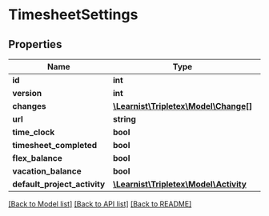 # TimesheetSettings

## Properties
Name | Type | Description | Notes
------------ | ------------- | ------------- | -------------
**id** | **int** |  | [optional] 
**version** | **int** |  | [optional] 
**changes** | [**\Learnist\Tripletex\Model\Change[]**](Change.md) |  | [optional] 
**url** | **string** |  | [optional] 
**time_clock** | **bool** |  | [optional] 
**timesheet_completed** | **bool** |  | [optional] 
**flex_balance** | **bool** |  | [optional] 
**vacation_balance** | **bool** |  | [optional] 
**default_project_activity** | [**\Learnist\Tripletex\Model\Activity**](Activity.md) |  | [optional] 

[[Back to Model list]](../../README.md#documentation-for-models) [[Back to API list]](../../README.md#documentation-for-api-endpoints) [[Back to README]](../../README.md)

